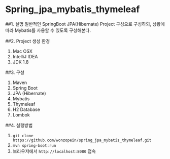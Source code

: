 # Spring_jpa_mybatis_thymeleaf

##1. 설명
일반적인 SpringBoot JPA(Hibernate) Project 구성으로 구성하되, 상황에 따라 Mybatis를 사용할 수 있도록 구성해본다.

##2. Project 생성 환경
1. Mac OSX
2. IntelliJ IDEA
3. JDK 1.8

##3. 구성
1. Maven
2. Spring Boot
3. JPA (Hibernate)
4. Mybatis
5. Thymeleaf
6. H2 Database
7. Lombok

##4. 실행방법
1. `git clone https://github.com/wonzopein/spring_jpa_mybatis_thymeleaf.git`
2. `mvn spring-boot:run`
3. 브라우저에서 `http://localhost:8080` 접속
